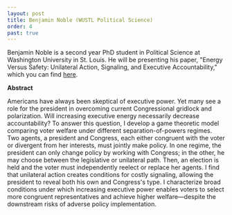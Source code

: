 ```yaml
---
layout: post
title: Benjamin Noble (WUSTL Political Science)
order: 4
past: true
---
```



Benjamin Noble is a second year PhD student in Political Science at Washington University in St. Louis.
He will be presenting his paper, "Energy Versus Safety: Unilateral Action, Signaling, and Executive Accountability," which you can find [here](https://www.dropbox.com/s/25s16n2m3kl6xlr/Energy_Safety_v3.pdf?dl=0).


**Abstract**

Americans have always been skeptical of executive power. Yet many see a role for the president in overcoming current Congressional gridlock and polarization. Will increasing executive energy necessarily decrease accountability? To answer this question, I develop a game theoretic model comparing voter welfare under different separation-of-powers regimes. Two agents, a president and Congress, each either congruent with the voter or divergent from her interests, must jointly make policy. In one regime, the president can only change policy by working with Congress; in the other, he may choose between the legislative or unilateral path. Then, an election is held and the voter must independently reelect or replace her agents. I find that unilateral action creates conditions for costly signaling, allowing the president to reveal both his own and Congress's type. I characterize broad conditions under which increasing executive power enables voters to select more congruent representatives and achieve higher welfare—despite the downstream risks of adverse policy implementation.


